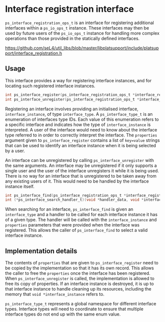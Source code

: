 <!--
  Copyright 2020, Data61, CSIRO (ABN 41 687 119 230)

  SPDX-License-Identifier: BSD-2-Clause

  @TAG(DATA61_BSD)
-->

# Interface registration interface

`ps_interface_registration_ops_t` is an interface for registering additional
interfaces within a `ps_io_ops_t` instance. These interfaces may then be used
by future users of the `ps_io_ops_t` instance for handling more complex
operations than those provided in the statically defined interfaces.

<https://github.com/seL4/util_libs/blob/master/libplatsupport/include/platsupport/interface_registration.h>

## Usage

This interface provides a way for registering interface instances, and for
locating such registered interface instances.

```c
int ps_interface_register(ps_interface_registration_ops_t *interface_registration_ops, ps_interface_type_t interface_type, void *interface_instance, char **properties)
int ps_interface_unregister(ps_interface_registration_ops_t *interface_registration_ops, ps_interface_type_t interface_type, void *interface_instance)
```

Registering an interface involves providing an initialised interface,
`interface_instance`, of type `interface_type`. A `ps_interface_type_t` is an
enumeration of interfaces type IDs.  Each value of this enumeration refers to a
specific interface and indicates how the type of `interface_instance` is
interpreted. A user of the interface would need to know about the interface
type referred to in order to correctly interpret the interface.  The
`properties` argument given to `ps_interface_register` contains a list of
`key=value` strings that can be used to identify an interface instance when it
is being selected by a user.

An interface can be unregistered by calling `ps_interface_unregister` with the
same arguments.  An interface may be unregistered if it only supports a single
user and the user of the interface unregisters it while it is being used. There
is no way for an interface that is unregistered to be taken away from any
existing users of it.  This would need to be handled by the interface instance
itself.

```c
int ps_interface_find(ps_interface_registration_ops_t *interface_registration_ops, ps_interface_type_t interface_type, ps_interface_search_handler_t handler, void *handler_data)
int (*ps_interface_search_handler_t)(void *handler_data, void *interface_instance, char **properties)
```

When searching for an interface, `ps_interface_find` is given an
`interface_type` and a handler to be called for each interface instance it has
of a given type.  The handler will be called with the `interface_instance` and
`properties` parameters that were provided when the interface was registered.
This allows the caller of `ps_interface_find` to select a valid interface
instance.

## Implementation details

The contents of `properties` that are given to `ps_interface_register` need to
be copied by the implementation so that it has its own record. This allows the
caller to free the `properties` once the interface has been registered.  When
`ps_interface_unregister` is called, the implementation is allowed to free its
copy of properties. If an interface instance is destroyed, it is up to that
interface instance to handle cleaning up its resources, including the memory
that `void *interface_instance` refers to.

`ps_interface_type_t` represents a global namespace for different interface
types. Interface types will need to coordinate to ensure that multiple
interface types do not end up with the same enum value.

